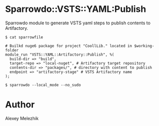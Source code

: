 # Sparrowdo::VSTS::YAML:Publish

Sparrowdo module to generate VSTS yaml steps to publish contents to Artifactory.

    $ cat sparrowfile

    # Builkd nuge6 package for project "CoollLib." located in $working-folder
    module_run "VSTS::YAML::Artifactory::Publish", %(
      build-dir => "build",
      target-repo => "local-nuget", # Artifactory target repository 
      contents-dir => "packages/", # directory with content to publish 
      endpoint => "artifactory-stage" # VSTS Artifactory name 
    );

    $ sparrowdo --local_mode --no_sudo

# Author

Alexey Melezhik

